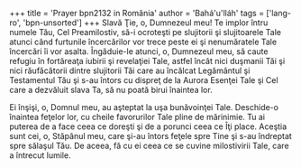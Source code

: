 +++
title = 'Prayer bpn2132 in România'
author = 'Bahá'u'lláh'
tags = ['lang-ro', 'bpn-unsorted']
+++
Slavă Ţie, o, Dumnezeul meu! Te implor întru numele Tău, Cel Preamilostiv, să-i ocroteşti pe slujitorii şi slujitoarele Tale atunci când furtunile încercărilor vor trece peste ei şi nenumăratele Tale încercări îi vor asalta. Îngăduie-le atunci, o, Dumnezeul meu, să caute refugiu în fortăreaţa iubirii şi revelaţiei Tale, astfel încât nici duşmanii Tăi şi nici răufăcătorii dintre slujitorii Tăi care au încălcat Legământul şi Testamentul Tău şi s-au întors cu dispreţ de la Aurora Esenţei Tale şi Cel care a dezvăluit slava Ta, să nu poată birui înaintea lor.

Ei înşişi, o, Domnul meu, au aşteptat la uşa bunăvoinţei Tale. Deschide-o înaintea feţelor lor, cu cheile favorurilor Tale pline de mărinimie. Tu ai puterea de a face ceea ce doreşti şi de a porunci ceea ce Îţi place. Aceştia sunt cei, o, Stăpânul meu, care şi-au întors feţele spre Tine şi s-au îndreptat spre sălaşul Tău. De aceea, fă cu ei ceea ce se cuvine milostivirii Tale, care a întrecut lumile.
